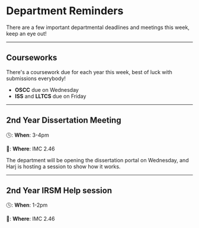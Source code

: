 # Department Reminders
There are a few important departmental deadlines and meetings this week, keep an
eye out!

---
## Courseworks
There's a coursework due for each year this week, best of luck with submissions
everybody!

- **OSCC** due on Wednesday
- **ISS** and **LLTCS** due on Friday

---
## 2nd Year Dissertation Meeting
🕓: **When**: 3-4pm

📍: **Where**: IMC 2.46

The department will be opening the dissertation portal on Wednesday, and Harj
is hosting a session to show how it works.

---
## 2nd Year IRSM Help session
🕓: **When**: 1-2pm

📍: **Where**: IMC 2.46
